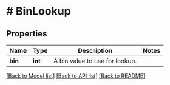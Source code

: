 # # BinLookup

## Properties

Name | Type | Description | Notes
------------ | ------------- | ------------- | -------------
**bin** | **int** | A bin value to use for lookup. |

[[Back to Model list]](../../README.md#models) [[Back to API list]](../../README.md#endpoints) [[Back to README]](../../README.md)
